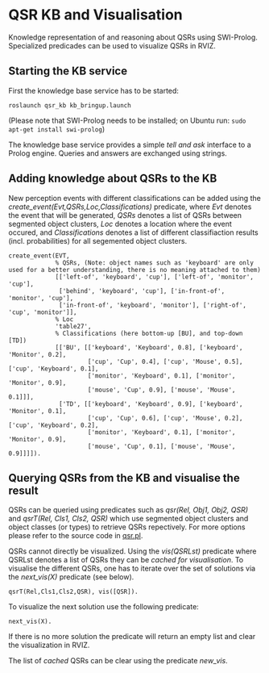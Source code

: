 # QSR KB and Visualisation 

Knowledge representation of and reasoning about QSRs using SWI-Prolog. Specialized predicades can be used to visualize QSRs in RVIZ.  

## Starting the KB service

First the knowledge base service has to be started:
```
roslaunch qsr_kb kb_bringup.launch
```
(Please note that SWI-Prolog needs to be installed; on Ubuntu run: `sudo apt-get install swi-prolog`)

The knowledge base service provides a simple *tell and ask* interface to a Prolog engine. Queries and answers are exchanged using strings.

## Adding knowledge about QSRs to the KB

New perception events with different classifications can be added using the *create_event(Evt,QSRs,Loc,Classifications)* predicate, where *Evt* denotes the event that will be generated, *QSRs* denotes a list of QSRs between segmented object clusters, *Loc* denotes a location where the event occured, and *Classifications* denotes a list of different classifiaction results (incl. probabilities) for all segemented object clusters. 
```
create_event(EVT,
             % QSRs, (Note: object names such as 'keyboard' are only used for a better understanding, there is no meaning attached to them)  
             [['left-of', 'keyboard', 'cup'], ['left-of', 'monitor', 'cup'],
              ['behind', 'keyboard', 'cup'], ['in-front-of', 'monitor', 'cup'],
              ['in-front-of', 'keyboard', 'monitor'], ['right-of', 'cup', 'monitor']],
             % Loc
             'table27',
             % Classifications (here bottom-up [BU], and top-down [TD])
             [['BU', [['keyboard', 'Keyboard', 0.8], ['keyboard', 'Monitor', 0.2], 
                      ['cup', 'Cup', 0.4], ['cup', 'Mouse', 0.5], ['cup', 'Keyboard', 0.1], 
                      ['monitor', 'Keyboard', 0.1], ['monitor', 'Monitor', 0.9], 
                      ['mouse', 'Cup', 0.9], ['mouse', 'Mouse', 0.1]]], 
              ['TD', [['keyboard', 'Keyboard', 0.9], ['keyboard', 'Monitor', 0.1], 
                      ['cup', 'Cup', 0.6], ['cup', 'Mouse', 0.2], ['cup', 'Keyboard', 0.2], 
                      ['monitor', 'Keyboard', 0.1], ['monitor', 'Monitor', 0.9], 
                      ['mouse', 'Cup', 0.1], ['mouse', 'Mouse', 0.9]]]]).
```

## Querying QSRs from the KB and visualise the result

QSRs can be queried using predicates such as *qsr(Rel, Obj1, Obj2, QSR)* and *qsrT(Rel, Cls1, Cls2, QSR)* which use segmented object clusters and object classes (or types) to retrieve QSRs repectively. For more options please refer to the source code in  [qsr.pl](https://github.com/strands-project/strands_tabletop_perception/blob/hydro-devel/qsr_kb/src/qsr.pl).

QSRs cannot directly be visualized. Using the *vis(QSRLst)* predicate where QSRLst denotes a list of QSRs they can be *cached for visualisation*. To visualise the different QSRs, one has to iterate over the set of solutions via the *next_vis(X)* predicate (see below).  
```
qsrT(Rel,Cls1,Cls2,QSR), vis([QSR]).
```

To visualize the next solution use the following predicate:
```
next_vis(X).
```
If there is no more solution the predicate will return an empty list and clear the visualization in RVIZ.

The list of *cached* QSRs can be clear using the predicate *new_vis*. 





